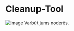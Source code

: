 # Cleanup-Tool
![image](https://github.com/user-attachments/assets/0a4233c5-4d2c-40d5-b723-f2225d1bd594)
Varbūt jums noderēs.

